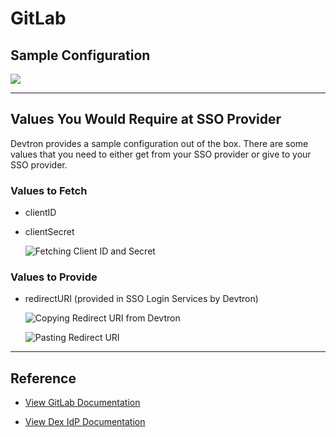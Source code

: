# GitLab

## Sample Configuration

![](https://devtron-public-asset.s3.us-east-2.amazonaws.com/images/global-configurations/sso-login-service/gitlab.jpg)

---

## Values You Would Require at SSO Provider

Devtron provides a sample configuration out of the box. There are some values that you need to either get from your SSO provider or give to your SSO provider.

### Values to Fetch

* clientID
* clientSecret

    ![Fetching Client ID and Secret](https://devtron-public-asset.s3.us-east-2.amazonaws.com/images/global-configurations/sso-login-service/secret/gitlab-id-secret.jpg)

### Values to Provide

* redirectURI (provided in SSO Login Services by Devtron)

    ![Copying Redirect URI from Devtron](https://devtron-public-asset.s3.us-east-2.amazonaws.com/images/global-configurations/sso-login-service/redirect/gitlab-redurl.jpg)

    ![Pasting Redirect URI](https://devtron-public-asset.s3.us-east-2.amazonaws.com/images/global-configurations/sso-login-service/redirect/gitlab-redirect-v2.jpg)

---

## Reference

* [View GitLab Documentation](https://docs.gitlab.com/ee/integration/oauth_provider.html)

* [View Dex IdP Documentation](https://dexidp.io/docs/connectors/gitlab/)

